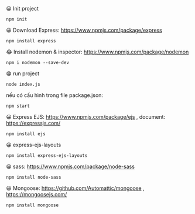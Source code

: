 😀 Init project 
```
npm init
```
😀 Download Express: https://www.npmjs.com/package/express
```
npm install express
```
😂 Install nodemon & inspector: https://www.npmjs.com/package/nodemon
```
npm i nodemon --save-dev
```

😁 run project
```
node index.js
``` 
nếu có cấu hình trong file package.json:
```
npm start
```

😀 Express EJS: https://www.npmjs.com/package/ejs , document: https://expressjs.com/
```
npm install ejs
```
😀 express-ejs-layouts
```
npm install express-ejs-layouts
```

😀 sass: https://www.npmjs.com/package/node-sass
```
npm install node-sass

```
😃 Mongoose: https://github.com/Automattic/mongoose , https://mongoosejs.com/
```
npm install mongoose
```
